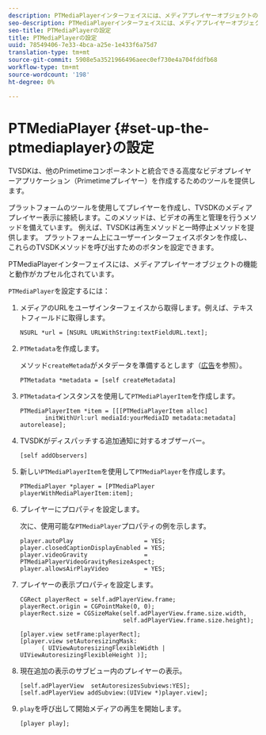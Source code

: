 ```yaml
---
description: PTMediaPlayerインターフェイスには、メディアプレイヤーオブジェクトの機能と動作がカプセル化されています。
seo-description: PTMediaPlayerインターフェイスには、メディアプレイヤーオブジェクトの機能と動作がカプセル化されています。
seo-title: PTMediaPlayerの設定
title: PTMediaPlayerの設定
uuid: 78549406-7e33-4bca-a25e-1e433f6a75d7
translation-type: tm+mt
source-git-commit: 5908e5a3521966496aeec0ef730e4a704fddfb68
workflow-type: tm+mt
source-wordcount: '198'
ht-degree: 0%

---
```



# PTMediaPlayer {#set-up-the-ptmediaplayer}の設定

TVSDKは、他のPrimetimeコンポーネントと統合できる高度なビデオプレイヤーアプリケーション（Primetimeプレイヤー）を作成するためのツールを提供します。

プラットフォームのツールを使用してプレイヤーを作成し、TVSDKのメディアプレイヤー表示に接続します。このメソッドは、ビデオの再生と管理を行うメソッドを備えています。 例えば、TVSDKは再生メソッドと一時停止メソッドを提供します。 プラットフォーム上にユーザーインターフェイスボタンを作成し、これらのTVSDKメソッドを呼び出すためのボタンを設定できます。

PTMediaPlayerインターフェイスには、メディアプレイヤーオブジェクトの機能と動作がカプセル化されています。

`PTMediaPlayer`を設定するには：

1. メディアのURLをユーザインターフェイスから取得します。例えば、テキストフィールドに取得します。

   ```
   NSURL *url = [NSURL URLWithString:textFieldURL.text];
   ```

1. `PTMetadata`を作成します。

   メソッド`createMetada`がメタデータを準備するとします（[広告](../ad-insertion/r-psdk-ios-1.4-advertising-requirements.md)を参照）。

   ```
   PTMetadata *metadata = [self createMetadata]
   ```

1. `PTMetadata`インスタンスを使用して`PTMediaPlayerItem`を作成します。

   ```
   PTMediaPlayerItem *item = [[[PTMediaPlayerItem alloc] 
          initWithUrl:url mediaId:yourMediaID metadata:metadata] autorelease];
   ```

1. TVSDKがディスパッチする追加通知に対するオブザーバー。

   ```
   [self addObservers]
   ```

1. 新しい`PTMediaPlayerItem`を使用して`PTMediaPlayer`を作成します。

   ```
   PTMediaPlayer *player = [PTMediaPlayer playerWithMediaPlayerItem:item];
   ```

1. プレイヤーにプロパティを設定します。

   次に、使用可能な`PTMediaPlayer`プロパティの例を示します。

   ```
   player.autoPlay                    = YES;  
   player.closedCaptionDisplayEnabled = YES; 
   player.videoGravity                = PTMediaPlayerVideoGravityResizeAspect;  
   player.allowsAirPlayVideo          = YES;
   ```

1. プレイヤーの表示プロパティを設定します。

   ```
   CGRect playerRect = self.adPlayerView.frame;  
   playerRect.origin = CGPointMake(0, 0); 
   playerRect.size = CGSizeMake(self.adPlayerView.frame.size.width,  
                                self.adPlayerView.frame.size.height); 
   
   [player.view setFrame:playerRect]; 
   [player.view setAutoresizingMask:  
         ( UIViewAutoresizingFlexibleWidth | UIViewAutoresizingFlexibleHeight )];
   ```

1. 現在追加の表示のサブビュー内のプレイヤーの表示。

   ```
   [self.adPlayerView  setAutoresizesSubviews:YES];  
   [self.adPlayerView addSubview:(UIView *)player.view];
   ```

1. `play`を呼び出して開始メディアの再生を開始します。

   ```
   [player play];
   ```

